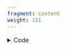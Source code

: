 ```yaml
---
fragment: content
weight: 111
---
```


<details><summary>Code</summary>

```+++
fragment = "search"
weight = 110
background = "secondary"

title = "Search Fragment"
subtitle = "Searches through all content fragments"
#title_align = "left" # Default is center, can be left, right or center
+++
```
</details>
